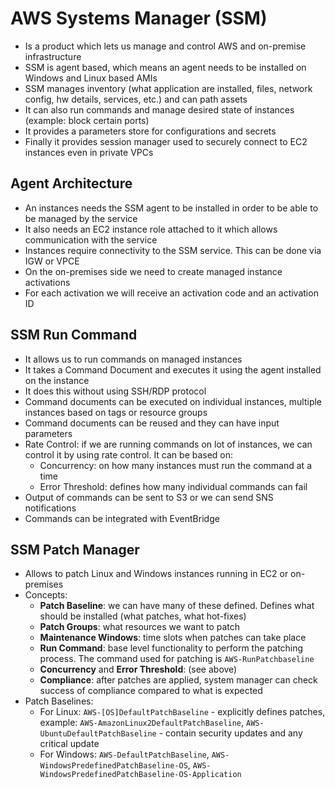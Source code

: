 # AWS Systems Manager (SSM)

- Is a product which lets us manage and control AWS and on-premise infrastructure
- SSM is agent based, which means an agent needs to be installed on Windows and Linux based AMIs
- SSM manages inventory (what application are installed, files, network config, hw details, services, etc.) and can path assets
- It can also run commands and manage desired state of instances (example: block certain ports)
- It provides a parameters store for configurations and secrets
- Finally it provides session manager used to securely connect to EC2 instances even in private VPCs

## Agent Architecture

- An instances needs the SSM agent to be installed in order to be able to be managed by the service
- It also needs an EC2 instance role attached to it which allows communication with the service
- Instances require connectivity to the SSM service. This can be done via IGW or VPCE
- On the on-premises side we need to create managed instance activations
- For each activation we will receive an activation code and an activation ID

## SSM Run Command

- It allows us to run commands on managed instances
- It takes a Command Document and executes it using the agent installed on the instance
- It does this without using SSH/RDP protocol
- Command documents can be executed on individual instances, multiple instances based on tags or resource groups
- Command documents can be reused and they can have input parameters
- Rate Control: if we are running commands on lot of instances, we can control it by using rate control. It can be based on:
    - Concurrency: on how many instances must run the command at a time
    - Error Threshold: defines how many individual commands can fail
- Output of commands can be sent to S3 or we can send SNS notifications
- Commands can be integrated with EventBridge

## SSM Patch Manager

- Allows to patch Linux and Windows instances running in EC2 or on-premises
- Concepts:
    - **Patch Baseline**: we can have many of these defined. Defines what should be installed (what patches, what hot-fixes)
    - **Patch Groups**: what resources we want to patch
    - **Maintenance Windows**: time slots when patches can take place
    - **Run Command**: base level functionality to perform the patching process. The command used for patching is `AWS-RunPatchbaseline`
    - **Concurrency** and **Error Threshold**: (see above)
    - **Compliance**: after patches are applied, system manager can check success of compliance compared to what is expected
- Patch Baselines:
    - For Linux: `AWS-[OS]DefaultPatchBaseline` - explicitly defines patches, example: `AWS-AmazonLinux2DefaultPatchBaseline`, `AWS-UbuntuDefaultPatchBaseline` - contain security updates and any critical update
    - For Windows: `AWS-DefaultPatchBaseline`, `AWS-WindowsPredefinedPatchBaseline-OS`, `AWS-WindowsPredefinedPatchBaseline-OS-Application`

